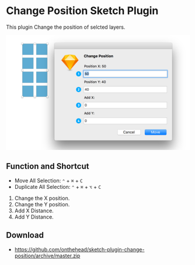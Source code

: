 # Change Position Sketch Plugin
This plugin Change the position of selcted layers.

<img src="https://github.com/onthehead/sketch-plugin-change-position/blob/master/img/preview.png" alt="Preview Change Position"/>

## Function and Shortcut

* Move All Selection: `⌃` + `⌘` + `C`
* Duplicate All Selection: `⌃` + `⌘` + `⌥` + `C`

1. Change the X position.
2. Change the Y position.
3. Add X Distance.
4. Add Y Distance.

## Download

* https://github.com/onthehead/sketch-plugin-change-position/archive/master.zip
